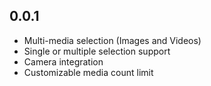 ## 0.0.1

*  Multi-media selection (Images and Videos)
*  Single or multiple selection support
*  Camera integration
*  Customizable media count limit